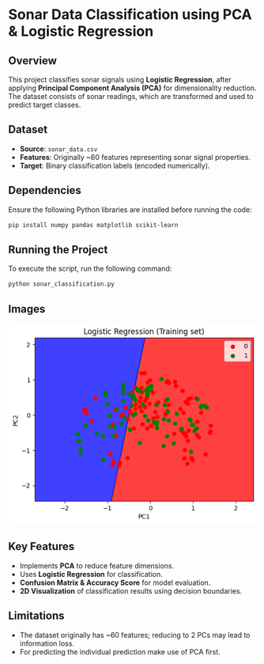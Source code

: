 # Sonar Data Classification using PCA & Logistic Regression

## Overview
This project classifies sonar signals using **Logistic Regression**, after applying **Principal Component Analysis (PCA)** for dimensionality reduction. The dataset consists of sonar readings, which are transformed and used to predict target classes.

## Dataset
- **Source**: `sonar_data.csv`
- **Features**: Originally ~60 features representing sonar signal properties.
- **Target**: Binary classification labels (encoded numerically).

## Dependencies
Ensure the following Python libraries are installed before running the code:
```bash
pip install numpy pandas matplotlib scikit-learn
```

## Running the Project
To execute the script, run the following command:
```bash
python sonar_classification.py
```
## Images
![Rock Vs. Mine Prediction using Logistic Regression](RvsMimage.png)


## Key Features
- Implements **PCA** to reduce feature dimensions.
- Uses **Logistic Regression** for classification.
- **Confusion Matrix & Accuracy Score** for model evaluation.
- **2D Visualization** of classification results using decision boundaries.

## Limitations
- The dataset originally has ~60 features; reducing to 2 PCs may lead to information loss.
- For predicting the individual prediction make use of PCA first.
 
